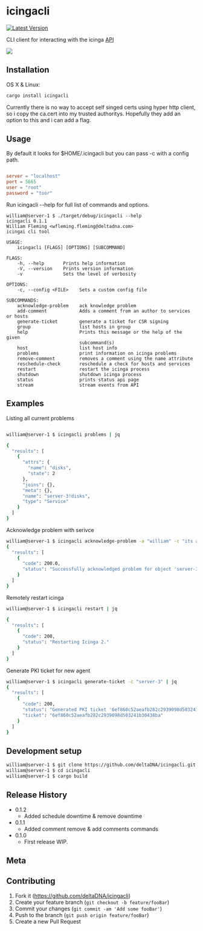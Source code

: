 # icingacli

[![Latest Version](https://img.shields.io/crates/v/icingacli.svg)](https://crates.io/crates/icingacli)

CLI client for interacting with the icinga [API](https://docs.icinga.com/icinga2/latest/doc/module/icinga2/toc#!/icinga2/latest/doc/module/icinga2/chapter/icinga2-api)

![](header.png)

## Installation

OS X & Linux:
```sh
cargo install icingacli
```

Currently there is no way to accept self singed certs using hyper http client, so i copy the ca.cert into my trusted authoritys. Hopefully they add an option to this and i can add a flag.

## Usage

By default it looks for $HOME/.icingacli but you can pass -c with a config path.

```toml

server = "localhost"
port = 5665
user = "root"
password = "toor"

```

Run icingacli --help for full list of commands and options.

```
william@server-1 $ ./target/debug/icingacli --help
icingacli 0.1.1
William Fleming <wfleming.fleming@deltadna.com>
icingai cli tool

USAGE:
    icingacli [FLAGS] [OPTIONS] [SUBCOMMAND]

FLAGS:
    -h, --help       Prints help information
    -V, --version    Prints version information
    -v               Sets the level of verbosity

OPTIONS:
    -c, --config <FILE>    Sets a custom config file

SUBCOMMANDS:
    acknowledge-problem    ack knowledge problem
    add-comment            Adds a comment from an author to services or hosts
    generate-ticket        generate a ticket for CSR signing
    group                  list hosts in group
    help                   Prints this message or the help of the given
                           subcommand(s)
    host                   list host info
    problems               print information on icinga problems
    remove-comment         removes a comment using the name attribute
    reschedule-check       reschedule a check for hosts and services
    restart                restart the icinga process
    shutdown               shutdown icinga process
    status                 prints status api page
    stream                 stream events from API
```

## Examples

Listing all current problems
```bash

william@server-1 $ icingacli problems | jq

{
  "results": [
    {
      "attrs": {
        "name": "disks",
        "state": 2
      },
      "joins": {},
      "meta": {},
      "name": "server-3!disks",
      "type": "Service"
    }
  ]
}

```

Acknowledge problem with serivce

```bash
william@server-1 $ icingacli acknowledge-problem -a "william" -c "its all good" -h "server-3" -s "disks"
{
  "results": [
    {
      "code": 200.0,
      "status": "Successfully acknowledged problem for object 'server-3!disks'."
    }
  ]
}
```

Remotely restart icinga

```bash
william@server-1 $ icingacli restart | jq

{
  "results": [
    {
      "code": 200,
      "status": "Restarting Icinga 2."
    }
  ]
}

```

Generate PKI ticket for new agent
```bash
william@server-1 $ icingacli generate-ticket -c "server-3" | jq
{
  "results": [
    {
      "code": 200,
      "status": "Generated PKI ticket '6ef860c52aeafb282c2939098d503241b30438ba' for common name 'server-3'.",
      "ticket": "6ef860c52aeafb282c2939098d503241b30438ba"
    }
  ]
}
```

## Development setup

```bash
william@server-1 $ git clone https://github.com/deltaDNA/icingacli.git
william@server-1 $ cd icingacli
william@server-1 $ cargo build
```

## Release History

* 0.1.2
    * Added schedule downtime & remove downtime
* 0.1.1
    * Added comment remove & add comments commands
* 0.1.0
    * First release WIP.

## Meta


## Contributing

1. Fork it (<https://github.com/deltaDNA/icingacli>)
2. Create your feature branch (`git checkout -b feature/fooBar`)
3. Commit your changes (`git commit -am 'Add some fooBar'`)
4. Push to the branch (`git push origin feature/fooBar`)
5. Create a new Pull Request
